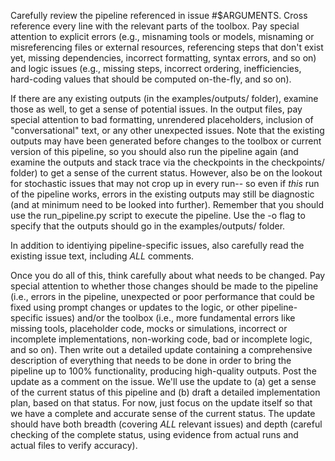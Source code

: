 Carefully review the pipeline referenced in issue #$ARGUMENTS. Cross reference every line with the relevant parts of the toolbox. Pay special attention to explicit errors (e.g., misnaming tools or models, misnaming or misreferencing files or external resources, referencing steps that don't exist yet, missing dependencies, incorrect formatting, syntax errors, and so on) and logic issues (e.g., missing steps, incorrect ordering, inefficiencies, hard-coding values that should be computed on-the-fly, and so on).

If there are any existing outputs (in the examples/outputs/<pipeline name> folder), examine those as well, to get a sense of potential issues. In the output files, pay special attention to bad formatting, unrendered placeholders, inclusion of "conversational" text, or any other unexpected issues.  Note that the existing outputs may have been generated before changes to the toolbox or current version of this pipeline, so you should also run the pipeline again (and examine the outputs and stack trace via the checkpoints in the checkpoints/ folder) to get a sense of the current status. However, also be on the lookout for stochastic issues that may not crop up in every run-- so even if *this* run of the pipeline works, errors in the existing outputs may still be diagnostic (and at minimum need to be looked into further).  Remember that you should use the run_pipeline.py script to execute the pipeline.  Use the -o flag to specify that the outputs should go in the examples/outputs/<pipeline name> folder.

In addition to identiying pipeline-specific issues, also carefully read the existing issue text, including *ALL* comments.

Once you do all of this, think carefully about what needs to be changed. Pay special attention to whether those changes should be made to the pipeline (i.e., errors in the pipeline, unexpected or poor performance that could be fixed using prompt changes or updates to the logic, or other pipeline-specific issues) and/or the toolbox (i.e., more fundamental errors like missing tools, placeholder code, mocks or simulations, incorrect or incomplete implementations, non-working code, bad or incomplete logic, and so on). Then write out a detailed update containing a comprehensive description of everything that needs to be done in order to bring the pipeline up to 100% functionality, producing high-quality outputs. Post the update as a comment on the issue.  We'll use the update to (a) get a sense of the current status of this pipeline and (b) draft a detailed implementation plan, based on that status. For now, just focus on the update itself so that we have a complete and accurate sense of the current status. The update should have both breadth (covering *ALL* relevant issues) and depth (careful checking of the complete status, using evidence from actual runs and actual files to verify accuracy).

